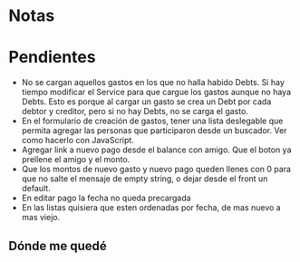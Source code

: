 # Notas
# Pendientes
* No se cargan aquellos gastos en los que no halla habido Debts. Si hay tiempo modificar el Service para que cargue los gastos aunque no haya Debts. Esto es porque al cargar un gasto se crea un Debt por cada debtor y creditor, pero si no hay Debts, no se carga el gasto.
* En el formulario de creación de gastos, tener una lista deslegable que permita agregar las personas que participaron desde un buscador. Ver como hacerlo con JavaScript.
* Agregar link a nuevo pago desde el balance con amigo. Que el boton ya prellene el amigo y el monto.
* Que los montos de nuevo gasto y nuevo pago queden llenes con 0 para que no salte el mensaje de empty string, o dejar desde el front un default.
* En editar pago la fecha no queda precargada
* En las listas quisiera que esten ordenadas por fecha, de mas nuevo a mas viejo.

## Dónde me quedé
